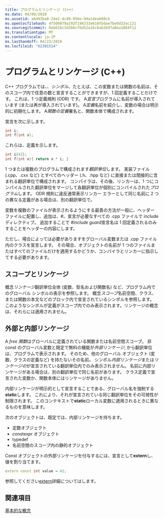 ```yaml
---
title: プログラムとリンケージ (C++)
ms.date: 04/09/2018
ms.assetid: a6493ba0-24e2-4c89-956e-9da1dea660cb
ms.openlocfilehash: 4f509979a293f194333e610fbdae7be9d32ec121
ms.sourcegitcommit: 0ab61bc3d2b6cfbd52a16c6ab2b97a8ea1864f12
ms.translationtype: MT
ms.contentlocale: ja-JP
ms.lasthandoff: 04/23/2019
ms.locfileid: "62301514"
---
```

# <a name="program-and-linkage-c"></a>プログラムとリンケージ (C++)

C++ プログラムでは、、*シンボル*、たとえば、この変数または関数の名前は、そのスコープ内で任意の数と宣言することができますが、1 回定義することだけです。 これは、1 つ定義規則 (ODR) です。 A*宣言*プログラムに名前が導入されています (または再が導入されています)。 A*定義*名前を紹介し、変数の場合は明示的に初期化します。 A*関数の定義*署名と、関数本体で構成されます。

宣言を次に示します。

```cpp
int i;
int f(int x);
```

これらは、定義を示します。

```cpp
int i{42};
int f(int x){ return x * i; }
```

1 つまたは複数のプログラムで構成されます*翻訳単位*します。 実装ファイル (.cpp、.cxx など) とすべてのヘッダー (.h、.hpp など) に直接または間接的に含まれる翻訳単位で構成されます。 コンパイラは、その後、リンカーは、1 つにコンパイルされた翻訳単位をマージして各翻訳単位が個別にコンパイルされた*プログラム*します。 ODR 規則に違反通常表示リンカー エラーとして同じ名前に 2 つの異なる定義がある場合は、別の翻訳単位で。

変数を複数のファイルが表示されるようにする最善の方法が一般に、ヘッダー ファイルに配置し、追加は、#、宣言が必要なすべての .cpp ファイルで include ディレクティブ。 追加することで *#include guard*宣言名は 1 回定義されるのみすることをヘッダーの内容にします。

ただし、場合によっては必要がありますをグローバル変数または .cpp ファイル内のクラスを宣言します。 その場合、オブジェクトの名前が 1 つのファイルまたはすべてのファイルだけを適用するかどうか、コンパイラとリンカーに指示してする必要があります。

## <a name="linkage-vs-scope"></a>スコープとリンケージ

概念*リンケージ*翻訳単位全体 (変数、型名および関数名) など、プログラム内でのグローバル シンボルの表示を参照します。 概念*スコープ*名前空間、クラス、または関数の本文などのブロック内で宣言されているシンボルを参照します。 このようなシンボルが定義がスコープ内でのみ表示されます。リンケージの概念は、それらには適用されません。

## <a name="external-vs-internal-linkage"></a>外部と内部リンケージ

A *free 関数*はグローバルに定義されている関数または名前空間スコープ。 非 const のグローバル変数と既定で無料の機能が*外部リンケージ*; から翻訳単位は、プログラムで表示されます。 そのため、他のグローバル オブジェクト (変数、クラスの定義など) を持たないその名前。 シンボル*内部リンケージ*または*リンケージの*が宣言されている翻訳単位内でのみ表示されません。 名前に内部リンケージがある場合は、別の翻訳単位で同じ名前があります。 クラス定義で宣言された変数か、関数本体にはリンケージがありません。

内部リンケージが明示的として宣言することである、グローバル名を強制する**static**します。 これにより、それが宣言されている同じ翻訳単位をその可視性が制限されます。 このコンテキストで**static**ローカル変数に適用されるときに異なるものを意味します。

次のオブジェクトは、既定では、内部リンケージを持ちます。
- 定数オブジェクト
- constexpr オブジェクト
- typedef
- 名前空間のスコープ内の静的オブジェクト

Const オブジェクトの外部リンケージを付与するには、宣言として**extern**し、値を割り当てます。

```cpp
extern const int value = 42;
```

参照してください[extern](extern-cpp.md)詳細についてはします。

## <a name="see-also"></a>関連項目

[基本的な概念](../cpp/basic-concepts-cpp.md)